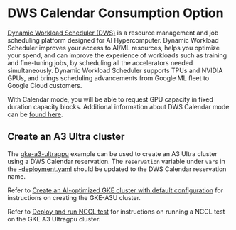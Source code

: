 # DWS Calendar Consumption Option

[Dynamic Workload Scheduler (DWS)](https://cloud.google.com/blog/products/compute/introducing-dynamic-workload-scheduler) is a resource management and job scheduling platform designed for AI Hypercomputer. Dynamic Workload Scheduler improves your access to AI/ML resources, helps you optimize your spend, and can improve the experience of workloads such as training and fine-tuning jobs, by scheduling all the accelerators needed simultaneously. Dynamic Workload Scheduler supports TPUs and NVIDIA GPUs, and brings scheduling advancements from Google ML fleet to Google Cloud customers.

With Calendar mode, you will be able to request GPU capacity in fixed duration capacity blocks. Additional information about DWS Calendar mode can be [found here](https://cloud.google.com/blog/products/compute/introducing-dynamic-workload-scheduler).

## Create an A3 Ultra cluster

The [gke-a3-ultragpu](./examples/gke-a3-ultragpu) example can be used to create an A3 Ultra cluster using a DWS Calendar reservation. The `reservation` variable under `vars` in the [-deployment.yaml](examples/gke-a3-ultragpu/gke-a3-ultragpu-deployment.yaml) should be updated to the DWS Calendar reservation name.

Refer to [Create an AI-optimized GKE cluster with default configuration](https://cloud.google.com/ai-hypercomputer/docs/create/gke-ai-hypercompute#use-cluster-toolkit) for instructions on creating the GKE-A3U cluster.

Refer to [Deploy and run NCCL test](https://cloud.google.com/ai-hypercomputer/docs/create/gke-ai-hypercompute#deploy-run-nccl-tas-test) for instructions on running a NCCL test on the GKE A3 Ultragpu cluster.
